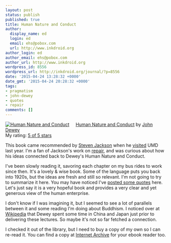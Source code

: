```yaml
---
layout: post
status: publish
published: true
title: Human Nature and Conduct
author:
  display_name: ed
  login: ed
  email: ehs@pobox.com
  url: http://www.inkdroid.org
author_login: ed
author_email: ehs@pobox.com
author_url: http://www.inkdroid.org
wordpress_id: 8556
wordpress_url: http://inkdroid.org/journal/?p=8556
date: '2015-04-24 13:28:32 +0000'
date_gmt: '2015-04-24 20:28:32 +0000'
tags:
- pragmatism
- john-dewey
- quotes
- repair
comments: []
---
```


<p><a href="https://www.goodreads.com/book/show/2080244.Human_Nature_and_Conduct" style="float: left; padding-right: 20px"><img alt="Human Nature and Conduct" border="0" src="https://s.gr-assets.com/assets/nophoto/book/111x148-bcc042a9c91a29c1d680899eff700a03.png" /></a><a href="https://www.goodreads.com/book/show/2080244.Human_Nature_and_Conduct">Human Nature and Conduct</a> by <a href="https://www.goodreads.com/author/show/42738.John_Dewey">John Dewey</a><br />
My rating: <a href="https://www.goodreads.com/review/show/1216511030">5 of 5 stars</a></p>
<p>This book came recommended by <a href="http://sjackson.infosci.cornell.edu/" rel="nofollow">Steven Jackson</a> when he <a href="http://casci.umd.edu/2014/11/25/casci-talk-how-to-fix-the-world-repair-as-practice-and-worldview/" rel="nofollow">visited</a> UMD last year. I'm a fan of Jackson's work on <a href="http://sjackson.infosci.cornell.edu/RethinkingRepairPROOFS%28reduced%29Aug2013.pdf" rel="nofollow">repair</a>, and was curious about how his ideas connected back to Dewey's Human Nature and Conduct.</p>
<p>I've been slowly reading it, savoring each chapter on my bus rides to work since then. It's a lovely &amp; wise book. Some of the language puts you back into 1920s, but the ideas are fresh and still so relevant. I'm not going to try to summarize it here. You may have noticed I've <a href="http://inkdroid.org/journal/tag/john-dewey/">posted some quotes</a> here. Let's just say it is a very hopeful book and provides a very clear and yet generous view of the human enterprise.</p>
<p>I don't know if I was imagining it, but I seemed to see a lot of parallels between it and some reading I'm doing about Buddhism. I noticed over at <a href="https://en.wikipedia.org/wiki/John_Dewey#Visits_to_China_and_Japan" rel="nofollow">Wikipedia</a> that Dewey spent some time in China and Japan just prior to delivering these lectures. So maybe it's not so far fetched a connection.</p>
<p>I checked it out of the library, but I need to buy a copy of my own so I can re-read it. You can find a copy at <a href="https://archive.org/details/humannatureandco011182mbp">Internet Archive</a> for your ebook reader too.</p>
